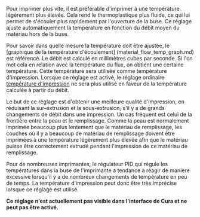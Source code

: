 Pour imprimer plus vite, il est préférable d'imprimer à une température légèrement plus élevée. Cela rend le thermoplastique plus fluide, ce qui lui permet de s'écouler plus rapidement par l'ouverture de la buse. Ce réglage ajuste automatiquement la température en fonction du débit moyen du matériau hors de la buse.

Pour savoir dans quelle mesure la température doit être ajustée, le [graphique de la température d'écoulement] (material_flow_temp_graph.md) est référencé. Le débit est calculé en millimètres cubes par seconde. Si l'on met cela en relation avec la température du flux, on obtient une certaine température. Cette température sera utilisée comme température d'impression. Lorsque ce réglage est activé, le réglage ordinaire [température d'impression](../material/material_print_temperature.md) ne sera plus utilisé en faveur de la température calculée à partir du débit.

Le but de ce réglage est d'obtenir une meilleure qualité d'impression, en réduisant la sur-extrusion et la sous-extrusion, s'il y a de grands changements de débit dans une impression. Un cas fréquent est celui de la frontière entre la peau et le remplissage. Comme la peau est normalement imprimée beaucoup plus lentement que le matériau de remplissage, les couches où il y a beaucoup de matériau de remplissage doivent être imprimées à une température légèrement plus élevée afin que le matériau puisse être correctement extrudé pendant l'impression de ce matériau de remplissage.

Pour de nombreuses imprimantes, le régulateur PID qui régule les températures dans la buse de l'imprimante a tendance à réagir de manière excessive lorsqu'il y a de nombreux changements de température en peu de temps. La température d'impression peut donc être très imprécise lorsque ce réglage est utilisé.

**Ce réglage n'est actuellement pas visible dans l'interface de Cura et ne peut pas être activé.**
